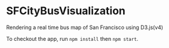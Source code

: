 # SFCityBusVisualization
Rendering a real time bus map of San Francisco using D3.js(v4)

To checkout the app, run `npm install` then `npm start`.
